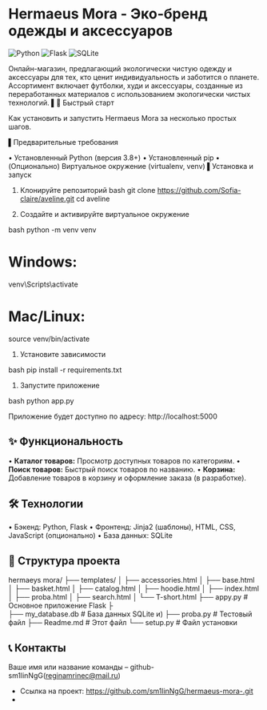 # Hermaeus Mora - Эко-бренд одежды и аксессуаров
![Python](https://img.shields.io/badge/Python-3.8+-blue.svg)
![Flask](https://img.shields.io/badge/Flask-2.0+-green.svg)
![SQLite](https://img.shields.io/badge/Database-SQLite-lightgrey.svg)

Онлайн-магазин, предлагающий экологически чистую одежду и аксессуары для тех, кто ценит индивидуальность и заботится о планете. Ассортимент включает футболки, худи и аксессуары, созданные из переработанных материалов с использованием экологически чистых технологий.
▌🚀 Быстрый старт

Как установить и запустить Hermaeus Mora за несколько простых шагов.

▌Предварительные требования

•  Установленный Python (версия 3.8+)
•  Установленный pip
•  (Опционально) Виртуальное окружение (virtualenv, venv)
▌Установка и запуск

1. Клонируйте репозиторий
bash
git clone https://github.com/Sofia-claire/aveline.git
cd aveline

1. Создайте и активируйте виртуальное окружение

bash
python -m venv venv
# Windows:
venv\Scripts\activate
# Mac/Linux:
source venv/bin/activate

1. Установите зависимости

bash
pip install -r requirements.txt

1. Запустите приложение

bash
python app.py

Приложение будет доступно по адресу: http://localhost:5000

## ✨ Функциональность

•   **Каталог товаров:** Просмотр доступных товаров по категориям.
•   **Поиск товаров:** Быстрый поиск товаров по названию.
•   **Корзина:** Добавление товаров в корзину и оформление заказа (в разработке).

## 🛠 Технологии

•   Бэкенд: Python, Flask
•   Фронтенд: Jinja2 (шаблоны), HTML, CSS, JavaScript (опционально)
•   База данных: SQLite
## 📁 Структура проекта

hermaeys mora/
├── templates/
│   ├── accessories.html
│   ├── base.html
│   ├── basket.html
│   ├── catalog.html
│   ├── hoodie.html
│   ├── index.html
│   ├── proba.html
│   ├── search.html
│   └── T-short.html
├── appy.py                 # Основное приложение Flask 
├                              
├── my_database.db           # База данных SQLite и)
├── proba.py                # Тестовый файл
├── Readme.md              # Этот файл
└── setup.py                # Файл установки 
## 📞 Контакты

Ваше имя или название команды – github-sm1linNgG(reginamrinec@mail.ru)
* Ссылка на проект: https://github.com/sm1linNgG/hermaeus-mora-.git
* 
